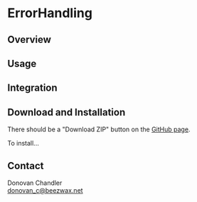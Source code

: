 # ErrorHandling



## Overview



## Usage



## Integration



## Download and Installation

There should be a "Download ZIP" button on the [GitHub page](https://github.com/DonovanChan/ErrorHandling).

To install...

## Contact

Donovan Chandler  
donovan_c@beezwax.net
